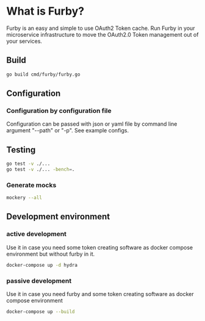 # What is Furby?

Furby is an easy and simple to use OAuth2 Token cache. Run Furby in your microservice
infrastructure to move the OAuth2.0 Token management out of your services.

## Build

```bash
go build cmd/furby/furby.go
```

## Configuration

### Configuration by configuration file

Configuration can be passed with json or yaml file by command line argument "--path" or "-p". See example configs.

## Testing

```bash
go test -v ./...
go test -v ./... -bench=.
```
### Generate mocks

```bash
mockery --all
```

## Development environment

### active development
Use it in case you need some token creating software as docker compose environment but without furby in it.
```bash
docker-compose up -d hydra
```

### passive development
Use it in case you need furby and some token creating software as docker compose environment
```bash
docker-compose up --build
```
